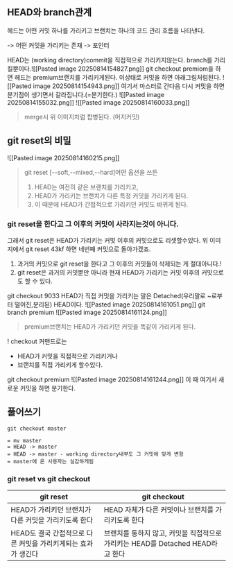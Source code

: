 ##  HEAD와 branch관계
헤드는 어떤 커밋 하나를 가리키고
브랜치는 하나의 코드 관리 흐름을 나타낸다.

-> 어떤 커밋을 가리키는 존재 -> 포인터

HEAD는 (working directory)commit을 직접적으로 가리키지않는다. branch를 가리킬뿐이다.![[Pasted image 20250814154827.png]]
git checkout premiom을 하면 헤드는 premium브랜치를 가리키게된다. 이상태로 커밋을 하면 아래그림처럼된다.
![[Pasted image 20250814154943.png]]
여기서 마스터로 간다음 다시 커밋을 하면 분기점이 생기면서 갈라집니다.(=분기한다.)
![[Pasted image 20250814155032.png]]
![[Pasted image 20250814160033.png]]
> merge시 위 이미지처럼 합병된다. (머지커밋)

## git reset의 비밀
![[Pasted image 20250814160215.png]]
>git reset \[--soft,--mixed,--hard]어떤 옵션을 쓰든
>1. HEAD는 여전히 같은 브랜치를 가리키고,
>2. HEAD가 가리키는 브랜치가 다른 특정 커밋을 가리키게 된다.
>3. 이 때문에 HEAD가 간접적으로 가리키던 커밋도 바뀌게 된다.

### **git reset을 한다고 그 이후의 커밋이 사라지는것이 아니다.**
그래서 git reset은 HEAD가 가리키는 커밋 이후의 커밋으로도 리셋할수있다.
위 이미지에서 git reset 43kf 하면 네번째 커밋으로 돌아가겠죠.

1. 과거의 커밋으로 git reset을 한다고 그 이후의 커밋들이 삭제되는 게 절대아니다.!
2. git reset은 과거의 커밋뿐만 아니라 현재 HEAD가 가리키는 커밋 이후의 커밋으로도 할 수 있다.

git checkout 9033
HEAD가 직접 커밋을 가리키는 말은 Detached(우리말로 ~로부터 떨어진,분리된) HEAD이다.
![[Pasted image 20250814161051.png]]
git branch premium
![[Pasted image 20250814161124.png]]
> premium브랜치는 HEAD가 가리키던 커밋을 똑같이 가리키게 된다.

! checkout 커맨드로는
- HEAD가 커밋을 직접적으로 가리키거나
- 브랜치를 직접 가리키게 할수있다.

git checkout premium
![[Pasted image 20250814161244.png]]
이 때 여기서 새로운 커밋을 하면 분기한다.

## 풀어쓰기
```git
git checkout master

= mv master
= HEAD -> master
= HEAD -> master - working directory내부도 그 커밋에 맞게 변함
= master에 온 사용자는 실감하게됨
```

### **git reset vs git checkout**
| git reset                            | git checkout                                         |
| ------------------------------------ | ---------------------------------------------------- |
| HEAD가 가리키던 브랜치가 다른 커밋을 가리키도록 한다      | HEAD 자체가 다른 커밋이나 브랜치를 가리키도록 한다                       |
| HEAD도 결국 간접적으로 다른 커밋을 가리키게되는 효과가 생긴다 | 브랜치를 통하지 않고, 커밋을 직접적으로 가리키는 HEAD를 Detached HEAD라고 한다 |